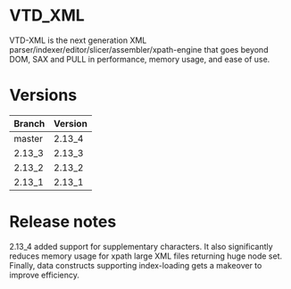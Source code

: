 # VTD_XML
VTD-XML is the next generation XML parser/indexer/editor/slicer/assembler/xpath-engine that goes beyond DOM, SAX and PULL in performance, memory usage, and ease of use.

# Versions 
|Branch | Version |
|-------|---------|
|master |2.13_4   |
|2.13_3  |2.13_3   |
|2.13_2  |2.13_2   |
|2.13_1  |2.13_1   |

# Release notes
2.13_4 added support for supplementary characters. It also significantly reduces memory usage for xpath large XML files returning
huge node set. Finally, data constructs supporting index-loading gets a makeover to improve efficiency.
